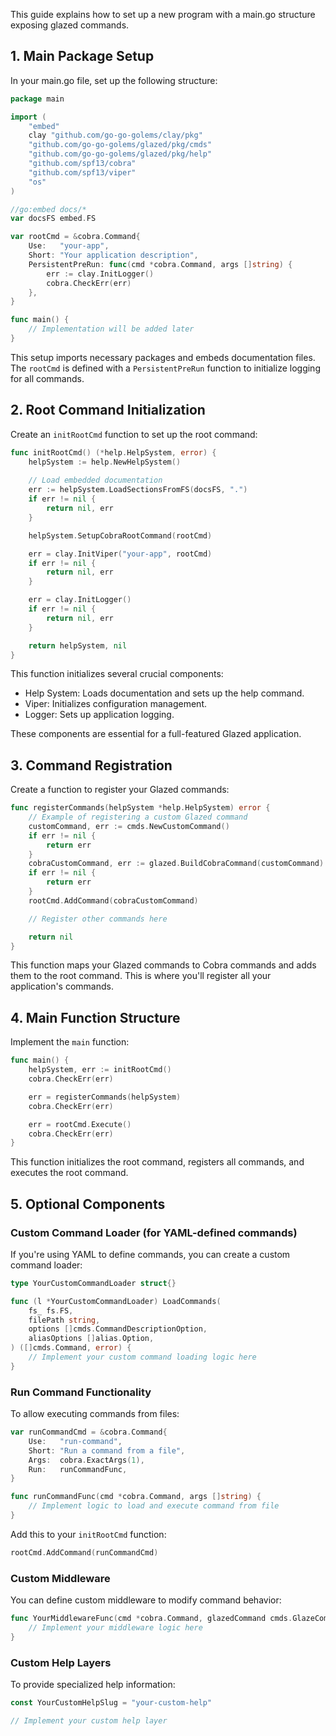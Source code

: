 This guide explains how to set up a new program with a main.go structure exposing glazed commands.

## 1. Main Package Setup

In your main.go file, set up the following structure:

```go
package main

import (
    "embed"
    clay "github.com/go-go-golems/clay/pkg"
    "github.com/go-go-golems/glazed/pkg/cmds"
    "github.com/go-go-golems/glazed/pkg/help"
    "github.com/spf13/cobra"
    "github.com/spf13/viper"
    "os"
)

//go:embed docs/*
var docsFS embed.FS

var rootCmd = &cobra.Command{
    Use:   "your-app",
    Short: "Your application description",
    PersistentPreRun: func(cmd *cobra.Command, args []string) {
        err := clay.InitLogger()
        cobra.CheckErr(err)
    },
}

func main() {
    // Implementation will be added later
}
```

This setup imports necessary packages and embeds documentation files. The `rootCmd` is defined with a `PersistentPreRun` function to initialize logging for all commands.

## 2. Root Command Initialization

Create an `initRootCmd` function to set up the root command:

```go
func initRootCmd() (*help.HelpSystem, error) {
    helpSystem := help.NewHelpSystem()
    
    // Load embedded documentation
    err := helpSystem.LoadSectionsFromFS(docsFS, ".")
    if err != nil {
        return nil, err
    }

    helpSystem.SetupCobraRootCommand(rootCmd)

    err = clay.InitViper("your-app", rootCmd)
    if err != nil {
        return nil, err
    }

    err = clay.InitLogger()
    if err != nil {
        return nil, err
    }

    return helpSystem, nil
}
```

This function initializes several crucial components:
- Help System: Loads documentation and sets up the help command.
- Viper: Initializes configuration management.
- Logger: Sets up application logging.

These components are essential for a full-featured Glazed application.

## 3. Command Registration

Create a function to register your Glazed commands:

```go
func registerCommands(helpSystem *help.HelpSystem) error {
    // Example of registering a custom Glazed command
    customCommand, err := cmds.NewCustomCommand()
    if err != nil {
        return err
    }
    cobraCustomCommand, err := glazed.BuildCobraCommand(customCommand)
    if err != nil {
        return err
    }
    rootCmd.AddCommand(cobraCustomCommand)

    // Register other commands here

    return nil
}
```

This function maps your Glazed commands to Cobra commands and adds them to the root command. This is where you'll register all your application's commands.

## 4. Main Function Structure

Implement the `main` function:

```go
func main() {
    helpSystem, err := initRootCmd()
    cobra.CheckErr(err)

    err = registerCommands(helpSystem)
    cobra.CheckErr(err)

    err = rootCmd.Execute()
    cobra.CheckErr(err)
}
```

This function initializes the root command, registers all commands, and executes the root command.

## 5. Optional Components

### Custom Command Loader (for YAML-defined commands)

If you're using YAML to define commands, you can create a custom command loader:

```go
type YourCustomCommandLoader struct{}

func (l *YourCustomCommandLoader) LoadCommands(
    fs_ fs.FS,
    filePath string,
    options []cmds.CommandDescriptionOption,
    aliasOptions []alias.Option,
) ([]cmds.Command, error) {
    // Implement your custom command loading logic here
}
```

### Run Command Functionality

To allow executing commands from files:

```go
var runCommandCmd = &cobra.Command{
    Use:   "run-command",
    Short: "Run a command from a file",
    Args:  cobra.ExactArgs(1),
    Run:   runCommandFunc,
}

func runCommandFunc(cmd *cobra.Command, args []string) {
    // Implement logic to load and execute command from file
}
```

Add this to your `initRootCmd` function:

```go
rootCmd.AddCommand(runCommandCmd)
```

### Custom Middleware

You can define custom middleware to modify command behavior:

```go
func YourMiddlewareFunc(cmd *cobra.Command, glazedCommand cmds.GlazeCommand) error {
    // Implement your middleware logic here
}
```

### Custom Help Layers

To provide specialized help information:

```go
const YourCustomHelpSlug = "your-custom-help"

// Implement your custom help layer
```


